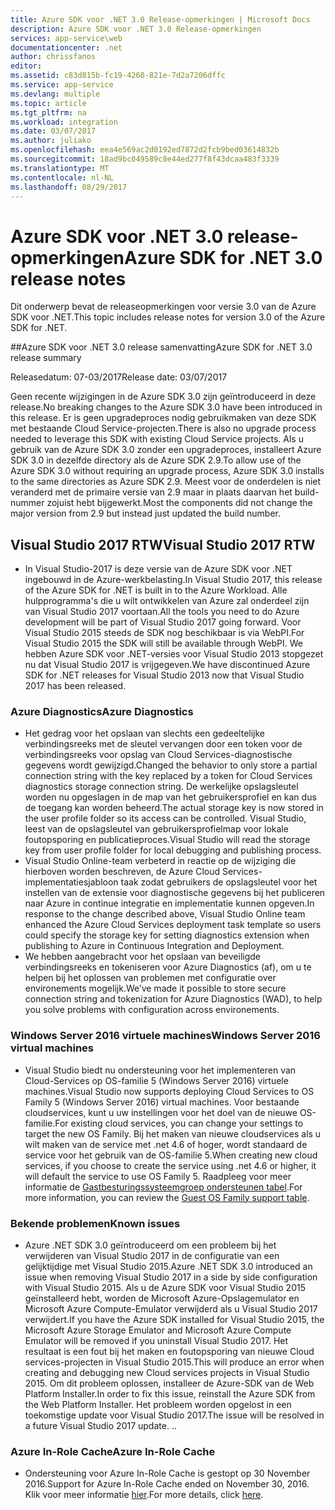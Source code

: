 ```yaml
---
title: Azure SDK voor .NET 3.0 Release-opmerkingen | Microsoft Docs
description: Azure SDK voor .NET 3.0 Release-opmerkingen
services: app-service\web
documentationcenter: .net
author: chrissfanos
editor: 
ms.assetid: c83d815b-fc19-4260-821e-7d2a7206dffc
ms.service: app-service
ms.devlang: multiple
ms.topic: article
ms.tgt_pltfrm: na
ms.workload: integration
ms.date: 03/07/2017
ms.author: juliako
ms.openlocfilehash: eea4e569ac2d0192ed7872d2fcb9bed03614832b
ms.sourcegitcommit: 18ad9bc049589c8e44ed277f8f43dcaa483f3339
ms.translationtype: MT
ms.contentlocale: nl-NL
ms.lasthandoff: 08/29/2017
---
```

# <a name="azure-sdk-for-net-30-release-notes"></a><span data-ttu-id="926cb-103">Azure SDK voor .NET 3.0 release-opmerkingen</span><span class="sxs-lookup"><span data-stu-id="926cb-103">Azure SDK for .NET 3.0 release notes</span></span>

<span data-ttu-id="926cb-104">Dit onderwerp bevat de releaseopmerkingen voor versie 3.0 van de Azure SDK voor .NET.</span><span class="sxs-lookup"><span data-stu-id="926cb-104">This topic includes release notes for version 3.0 of the Azure SDK for .NET.</span></span>

##<a name="azure-sdk-for-net-30-release-summary"></a><span data-ttu-id="926cb-105">Azure SDK voor .NET 3.0 release samenvatting</span><span class="sxs-lookup"><span data-stu-id="926cb-105">Azure SDK for .NET 3.0 release summary</span></span>

<span data-ttu-id="926cb-106">Releasedatum: 07-03/2017</span><span class="sxs-lookup"><span data-stu-id="926cb-106">Release date: 03/07/2017</span></span>
 
<span data-ttu-id="926cb-107">Geen recente wijzigingen in de Azure SDK 3.0 zijn geïntroduceerd in deze release.</span><span class="sxs-lookup"><span data-stu-id="926cb-107">No breaking changes to the Azure SDK 3.0 have been introduced in this release.</span></span> <span data-ttu-id="926cb-108">Er is geen upgradeproces nodig gebruikmaken van deze SDK met bestaande Cloud Service-projecten.</span><span class="sxs-lookup"><span data-stu-id="926cb-108">There is also no upgrade process needed to leverage this SDK with existing Cloud Service projects.</span></span> <span data-ttu-id="926cb-109">Als u gebruik van de Azure SDK 3.0 zonder een upgradeproces, installeert Azure SDK 3.0 in dezelfde directory als de Azure SDK 2.9.</span><span class="sxs-lookup"><span data-stu-id="926cb-109">To allow use of the Azure SDK 3.0 without requiring an upgrade process, Azure SDK 3.0 installs to the same directories as Azure SDK 2.9.</span></span> <span data-ttu-id="926cb-110">Meest voor de onderdelen is niet veranderd met de primaire versie van 2.9 maar in plaats daarvan het build-nummer zojuist hebt bijgewerkt.</span><span class="sxs-lookup"><span data-stu-id="926cb-110">Most the components did not change the major version from 2.9 but instead just updated the build number.</span></span>

## <a name="visual-studio-2017-rtw"></a><span data-ttu-id="926cb-111">Visual Studio 2017 RTW</span><span class="sxs-lookup"><span data-stu-id="926cb-111">Visual Studio 2017 RTW</span></span>

- <span data-ttu-id="926cb-112">In Visual Studio-2017 is deze versie van de Azure SDK voor .NET ingebouwd in de Azure-werkbelasting.</span><span class="sxs-lookup"><span data-stu-id="926cb-112">In Visual Studio 2017, this release of the Azure SDK for .NET is built in to the Azure Workload.</span></span> <span data-ttu-id="926cb-113">Alle hulpprogramma's die u wilt ontwikkelen van Azure zal onderdeel zijn van Visual Studio 2017 voortaan.</span><span class="sxs-lookup"><span data-stu-id="926cb-113">All the tools you need to do Azure development will be part of Visual Studio 2017 going forward.</span></span> <span data-ttu-id="926cb-114">Voor Visual Studio 2015 steeds de SDK nog beschikbaar is via WebPI.</span><span class="sxs-lookup"><span data-stu-id="926cb-114">For Visual Studio 2015 the SDK will still be available through WebPI.</span></span> <span data-ttu-id="926cb-115">We hebben Azure SDK voor .NET-versies voor Visual Studio 2013 stopgezet nu dat Visual Studio 2017 is vrijgegeven.</span><span class="sxs-lookup"><span data-stu-id="926cb-115">We have discontinued Azure SDK for .NET releases for Visual Studio 2013 now that Visual Studio 2017 has been released.</span></span>

### <a name="azure-diagnostics"></a><span data-ttu-id="926cb-116">Azure Diagnostics</span><span class="sxs-lookup"><span data-stu-id="926cb-116">Azure Diagnostics</span></span>

- <span data-ttu-id="926cb-117">Het gedrag voor het opslaan van slechts een gedeeltelijke verbindingsreeks met de sleutel vervangen door een token voor de verbindingsreeks voor opslag van Cloud Services-diagnostische gegevens wordt gewijzigd.</span><span class="sxs-lookup"><span data-stu-id="926cb-117">Changed the behavior to only store a partial connection string with the key replaced by a token for Cloud Services diagnostics storage connection string.</span></span> <span data-ttu-id="926cb-118">De werkelijke opslagsleutel worden nu opgeslagen in de map van het gebruikersprofiel en kan dus de toegang kan worden beheerd.</span><span class="sxs-lookup"><span data-stu-id="926cb-118">The actual storage key is now stored in the user profile folder so its access can be controlled.</span></span> <span data-ttu-id="926cb-119">Visual Studio, leest van de opslagsleutel van gebruikersprofielmap voor lokale foutopsporing en publicatieproces.</span><span class="sxs-lookup"><span data-stu-id="926cb-119">Visual Studio will read the storage key from user profile folder for local debugging and publishing process.</span></span> 
- <span data-ttu-id="926cb-120">Visual Studio Online-team verbeterd in reactie op de wijziging die hierboven worden beschreven, de Azure Cloud Services-implementatiesjabloon taak zodat gebruikers de opslagsleutel voor het instellen van de extensie voor diagnostische gegevens bij het publiceren naar Azure in continue integratie en implementatie kunnen opgeven.</span><span class="sxs-lookup"><span data-stu-id="926cb-120">In response to the change described above, Visual Studio Online team enhanced the Azure Cloud Services deployment task template so users could specify the storage key for setting diagnostics extension when publishing to Azure in Continuous Integration and Deployment.</span></span>
- <span data-ttu-id="926cb-121">We hebben aangebracht voor het opslaan van beveiligde verbindingsreeks en tokeniseren voor Azure Diagnostics (af), om u te helpen bij het oplossen van problemen met configuratie over environements mogelijk.</span><span class="sxs-lookup"><span data-stu-id="926cb-121">We’ve made it possible to store secure connection string and tokenization for Azure Diagnostics (WAD), to help you solve problems with configuration across environements.</span></span>
 
### <a name="windows-server-2016-virtual-machines"></a><span data-ttu-id="926cb-122">Windows Server 2016 virtuele machines</span><span class="sxs-lookup"><span data-stu-id="926cb-122">Windows Server 2016 virtual machines</span></span>

- <span data-ttu-id="926cb-123">Visual Studio biedt nu ondersteuning voor het implementeren van Cloud-Services op OS-familie 5 (Windows Server 2016) virtuele machines.</span><span class="sxs-lookup"><span data-stu-id="926cb-123">Visual Studio now supports deploying Cloud Services to OS Family 5 (Windows Server 2016) virtual machines.</span></span> <span data-ttu-id="926cb-124">Voor bestaande cloudservices, kunt u uw instellingen voor het doel van de nieuwe OS-familie.</span><span class="sxs-lookup"><span data-stu-id="926cb-124">For existing cloud services, you can change your settings to target the new OS Family.</span></span> <span data-ttu-id="926cb-125">Bij het maken van nieuwe cloudservices als u wilt maken van de service met .net 4.6 of hoger, wordt standaard de service voor het gebruik van de OS-familie 5.</span><span class="sxs-lookup"><span data-stu-id="926cb-125">When creating new cloud services, if you choose to create the service using .net 4.6 or higher, it will default the service to use OS Family 5.</span></span>  <span data-ttu-id="926cb-126">Raadpleeg voor meer informatie de [Gastbesturingssysteemgroep ondersteunen tabel](../cloud-services/cloud-services-guestos-update-matrix.md).</span><span class="sxs-lookup"><span data-stu-id="926cb-126">For more information, you can review the [Guest OS Family support table](../cloud-services/cloud-services-guestos-update-matrix.md).</span></span>

### <a name="known-issues"></a><span data-ttu-id="926cb-127">Bekende problemen</span><span class="sxs-lookup"><span data-stu-id="926cb-127">Known issues</span></span>

- <span data-ttu-id="926cb-128">Azure .NET SDK 3.0 geïntroduceerd om een probleem bij het verwijderen van Visual Studio 2017 in de configuratie van een gelijktijdige met Visual Studio 2015.</span><span class="sxs-lookup"><span data-stu-id="926cb-128">Azure .NET SDK 3.0 introduced an issue when removing Visual Studio 2017 in a side by side configuration with Visual Studio 2015.</span></span>  <span data-ttu-id="926cb-129">Als u de Azure SDK voor Visual Studio 2015 geïnstalleerd hebt, worden de Microsoft Azure-Opslagemulator en Microsoft Azure Compute-Emulator verwijderd als u Visual Studio 2017 verwijdert.</span><span class="sxs-lookup"><span data-stu-id="926cb-129">If you have the Azure SDK installed for Visual Studio 2015, the Microsoft Azure Storage Emulator and Microsoft Azure Compute Emulator will be removed if you uninstall Visual Studio 2017.</span></span>  <span data-ttu-id="926cb-130">Het resultaat is een fout bij het maken en foutopsporing van nieuwe Cloud services-projecten in Visual Studio 2015.</span><span class="sxs-lookup"><span data-stu-id="926cb-130">This will produce an error when creating and debugging new Cloud services projects in Visual Studio 2015.</span></span> <span data-ttu-id="926cb-131">Om dit probleem oplossen, installeer de Azure-SDK van de Web Platform Installer.</span><span class="sxs-lookup"><span data-stu-id="926cb-131">In order to fix this issue,  reinstall the Azure SDK from the Web Platform Installer.</span></span>  <span data-ttu-id="926cb-132">Het probleem worden opgelost in een toekomstige update voor Visual Studio 2017.</span><span class="sxs-lookup"><span data-stu-id="926cb-132">The issue will be resolved in a future Visual Studio 2017 update.</span></span>  <span data-ttu-id="926cb-133">.</span><span class="sxs-lookup"><span data-stu-id="926cb-133">.</span></span>

 
### <a name="azure-in-role-cache"></a><span data-ttu-id="926cb-134">Azure In-Role Cache</span><span class="sxs-lookup"><span data-stu-id="926cb-134">Azure In-Role Cache</span></span> 

- <span data-ttu-id="926cb-135">Ondersteuning voor Azure In-Role Cache is gestopt op 30 November 2016.</span><span class="sxs-lookup"><span data-stu-id="926cb-135">Support for Azure In-Role Cache ended on November 30, 2016.</span></span> <span data-ttu-id="926cb-136">Klik voor meer informatie [hier](https://azure.microsoft.com/blog/azure-managed-cache-and-in-role-cache-services-to-be-retired-on-11-30-2016/).</span><span class="sxs-lookup"><span data-stu-id="926cb-136">For more details, click [here](https://azure.microsoft.com/blog/azure-managed-cache-and-in-role-cache-services-to-be-retired-on-11-30-2016/).</span></span>




